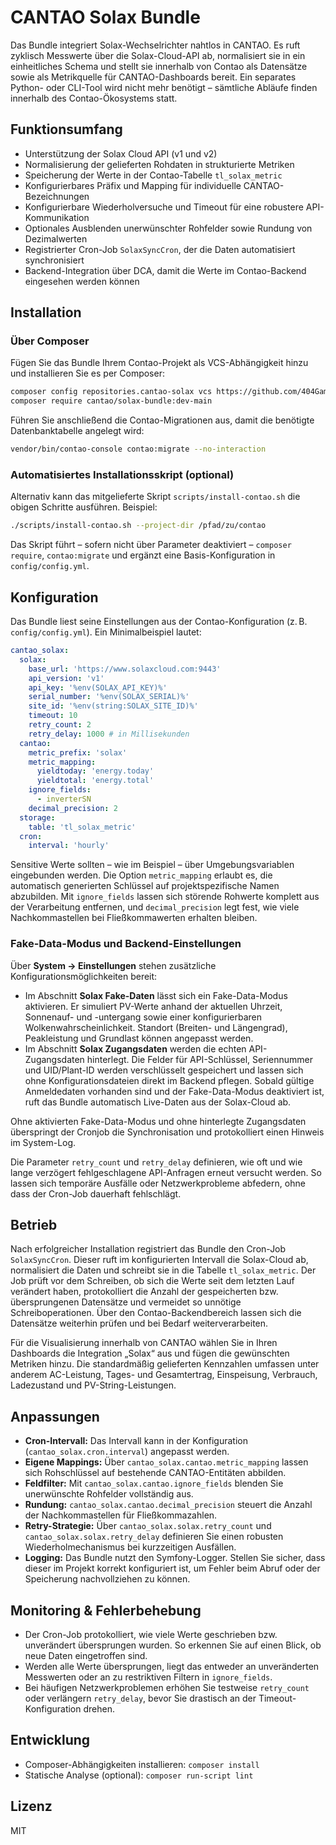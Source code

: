 # CANTAO Solax Bundle

Das Bundle integriert Solax-Wechselrichter nahtlos in CANTAO. Es ruft zyklisch Messwerte über die Solax-Cloud-API ab, normalisiert
sie in ein einheitliches Schema und stellt sie innerhalb von Contao als Datensätze sowie als Metrikquelle für CANTAO-Dashboards
bereit. Ein separates Python- oder CLI-Tool wird nicht mehr benötigt – sämtliche Abläufe finden innerhalb des Contao-Ökosystems
statt.

## Funktionsumfang

- Unterstützung der Solax Cloud API (v1 und v2)
- Normalisierung der gelieferten Rohdaten in strukturierte Metriken
- Speicherung der Werte in der Contao-Tabelle `tl_solax_metric`
- Konfigurierbares Präfix und Mapping für individuelle CANTAO-Bezeichnungen
- Konfigurierbare Wiederholversuche und Timeout für eine robustere API-Kommunikation
- Optionales Ausblenden unerwünschter Rohfelder sowie Rundung von Dezimalwerten
- Registrierter Cron-Job `SolaxSyncCron`, der die Daten automatisiert synchronisiert
- Backend-Integration über DCA, damit die Werte im Contao-Backend eingesehen werden können

## Installation

### Über Composer

Fügen Sie das Bundle Ihrem Contao-Projekt als VCS-Abhängigkeit hinzu und installieren Sie es per Composer:

```bash
composer config repositories.cantao-solax vcs https://github.com/404GamerNotFound/cantao_solax_add_on.git
composer require cantao/solax-bundle:dev-main
```

Führen Sie anschließend die Contao-Migrationen aus, damit die benötigte Datenbanktabelle angelegt wird:

```bash
vendor/bin/contao-console contao:migrate --no-interaction
```

### Automatisiertes Installationsskript (optional)

Alternativ kann das mitgelieferte Skript `scripts/install-contao.sh` die obigen Schritte ausführen. Beispiel:

```bash
./scripts/install-contao.sh --project-dir /pfad/zu/contao
```

Das Skript führt – sofern nicht über Parameter deaktiviert – `composer require`, `contao:migrate` und ergänzt eine
Basis-Konfiguration in `config/config.yml`.

## Konfiguration

Das Bundle liest seine Einstellungen aus der Contao-Konfiguration (z. B. `config/config.yml`). Ein Minimalbeispiel lautet:

```yaml
cantao_solax:
  solax:
    base_url: 'https://www.solaxcloud.com:9443'
    api_version: 'v1'
    api_key: '%env(SOLAX_API_KEY)%'
    serial_number: '%env(SOLAX_SERIAL)%'
    site_id: '%env(string:SOLAX_SITE_ID)%'
    timeout: 10
    retry_count: 2
    retry_delay: 1000 # in Millisekunden
  cantao:
    metric_prefix: 'solax'
    metric_mapping:
      yieldtoday: 'energy.today'
      yieldtotal: 'energy.total'
    ignore_fields:
      - inverterSN
    decimal_precision: 2
  storage:
    table: 'tl_solax_metric'
  cron:
    interval: 'hourly'
```

Sensitive Werte sollten – wie im Beispiel – über Umgebungsvariablen eingebunden werden. Die Option `metric_mapping` erlaubt es,
die automatisch generierten Schlüssel auf projektspezifische Namen abzubilden. Mit `ignore_fields` lassen sich störende Rohwerte
komplett aus der Verarbeitung entfernen, und `decimal_precision` legt fest, wie viele Nachkommastellen bei Fließkommawerten
erhalten bleiben.

### Fake-Data-Modus und Backend-Einstellungen

Über **System → Einstellungen** stehen zusätzliche Konfigurationsmöglichkeiten bereit:

- Im Abschnitt **Solax Fake-Daten** lässt sich ein Fake-Data-Modus aktivieren. Er simuliert PV-Werte anhand der aktuellen Uhrzeit,
  Sonnenauf- und -untergang sowie einer konfigurierbaren Wolkenwahrscheinlichkeit. Standort (Breiten- und Längengrad), Peakleistung
  und Grundlast können angepasst werden.
- Im Abschnitt **Solax Zugangsdaten** werden die echten API-Zugangsdaten hinterlegt. Die Felder für API-Schlüssel, Seriennummer und
  UID/Plant-ID werden verschlüsselt gespeichert und lassen sich ohne Konfigurationsdateien direkt im Backend pflegen. Sobald gültige
  Anmeldedaten vorhanden sind und der Fake-Data-Modus deaktiviert ist, ruft das Bundle automatisch Live-Daten aus der Solax-Cloud ab.

Ohne aktivierten Fake-Data-Modus und ohne hinterlegte Zugangsdaten überspringt der Cronjob die Synchronisation und protokolliert
einen Hinweis im System-Log.

Die Parameter `retry_count` und `retry_delay` definieren, wie oft und wie lange verzögert fehlgeschlagene API-Anfragen erneut
versucht werden. So lassen sich temporäre Ausfälle oder Netzwerkprobleme abfedern, ohne dass der Cron-Job dauerhaft fehlschlägt.

## Betrieb

Nach erfolgreicher Installation registriert das Bundle den Cron-Job `SolaxSyncCron`. Dieser ruft im konfigurierten Intervall die
Solax-Cloud ab, normalisiert die Daten und schreibt sie in die Tabelle `tl_solax_metric`. Der Job prüft vor dem Schreiben, ob sich
die Werte seit dem letzten Lauf verändert haben, protokolliert die Anzahl der gespeicherten bzw. übersprungenen Datensätze und
vermeidet so unnötige Schreiboperationen. Über den Contao-Backendbereich lassen sich die Datensätze weiterhin prüfen und bei Bedarf
weiterverarbeiten.

Für die Visualisierung innerhalb von CANTAO wählen Sie in Ihren Dashboards die Integration „Solax“ aus und fügen die gewünschten
Metriken hinzu. Die standardmäßig gelieferten Kennzahlen umfassen unter anderem AC-Leistung, Tages- und Gesamtertrag, Einspeisung,
Verbrauch, Ladezustand und PV-String-Leistungen.

## Anpassungen

- **Cron-Intervall:** Das Intervall kann in der Konfiguration (`cantao_solax.cron.interval`) angepasst werden.
- **Eigene Mappings:** Über `cantao_solax.cantao.metric_mapping` lassen sich Rohschlüssel auf bestehende CANTAO-Entitäten abbilden.
- **Feldfilter:** Mit `cantao_solax.cantao.ignore_fields` blenden Sie unerwünschte Rohfelder vollständig aus.
- **Rundung:** `cantao_solax.cantao.decimal_precision` steuert die Anzahl der Nachkommastellen für Fließkommazahlen.
- **Retry-Strategie:** Über `cantao_solax.solax.retry_count` und `cantao_solax.solax.retry_delay` definieren Sie einen robusten
  Wiederholmechanismus bei kurzzeitigen Ausfällen.
- **Logging:** Das Bundle nutzt den Symfony-Logger. Stellen Sie sicher, dass dieser im Projekt korrekt konfiguriert ist, um Fehler
  beim Abruf oder der Speicherung nachvollziehen zu können.

## Monitoring & Fehlerbehebung

- Der Cron-Job protokolliert, wie viele Werte geschrieben bzw. unverändert übersprungen wurden. So erkennen Sie auf einen Blick,
  ob neue Daten eingetroffen sind.
- Werden alle Werte übersprungen, liegt das entweder an unveränderten Messwerten oder an zu restriktiven Filtern in
  `ignore_fields`.
- Bei häufigen Netzwerkproblemen erhöhen Sie testweise `retry_count` oder verlängern `retry_delay`, bevor Sie drastisch an der
  Timeout-Konfiguration drehen.

## Entwicklung

- Composer-Abhängigkeiten installieren: `composer install`
- Statische Analyse (optional): `composer run-script lint`

## Lizenz

MIT
